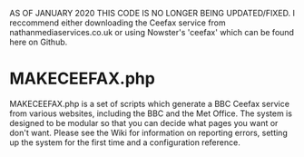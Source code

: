 AS OF JANUARY 2020 THIS CODE IS NO LONGER BEING UPDATED/FIXED. I reccommend either downloading the Ceefax service from nathanmediaservices.co.uk or using Nowster's 'ceefax' which can be found here on Github.
# MAKECEEFAX.php
MAKECEEFAX.php is a set of scripts which generate a BBC Ceefax service from various websites, including the BBC and the Met Office. The system is designed to be modular so that you can decide what pages you want or don't want. Please see the Wiki for information on reporting errors, setting up the system for the first time and a configuration reference.
